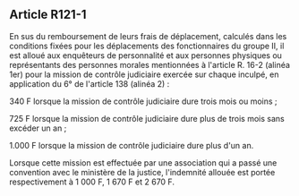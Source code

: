Article R121-1
----
En sus du remboursement de leurs frais de déplacement, calculés dans les
conditions fixées pour les déplacements des fonctionnaires du groupe II, il est
alloué aux enquêteurs de personnalité et aux personnes physiques ou
représentants des personnes morales mentionnées à l'article R. 16-2 (alinéa 1er)
pour la mission de contrôle judiciaire exercée sur chaque inculpé, en
application du 6° de l'article 138 (alinéa 2) :

340 F lorsque la mission de contrôle judiciaire dure trois mois ou moins ;

725 F lorsque la mission de contrôle judiciaire dure plus de trois mois sans
excéder un an ;

1.000 F lorsque la mission de contrôle judiciaire dure plus d'un an.

Lorsque cette mission est effectuée par une association qui a passé une
convention avec le ministère de la justice, l'indemnité allouée est portée
respectivement à 1 000 F, 1 670 F et 2 670 F.
